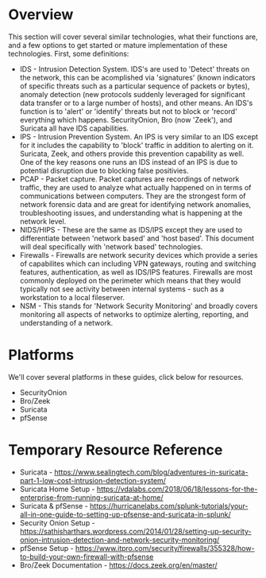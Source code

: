 # Overview

This section will cover several similar technologies, what their functions are, and a few options to get started or mature implementation of these technologies. First, some definitions:
* IDS - Intrusion Detection System. IDS's are used to 'Detect' threats on the network, this can be acomplished via 'signatures' (known indicators of specific threats such as a particular sequence of packets or bytes), anomaly detection (new protocols suddenly leveraged for significant data transfer or to a large number of hosts), and other means. An IDS's function is to 'alert' or 'identify' threats but not to block or 'record' everything which happens. SecurityOnion, Bro (now 'Zeek'), and Suricata all have IDS capabilities.
* IPS - Intrusion Prevention System. An IPS is very similar to an IDS except for it includes the capability to 'block' traffic in addition to alerting on it. Suricata, Zeek, and others provide this prevention capability as well. One of the key reasons one runs an IDS instead of an IPS is due to potential disruption due to blocking false positivies.
* PCAP - Packet capture. Packet captures are recordings of network traffic, they are used to analyze what actually happened on in terms of communications between computers. They are the strongest form of network forensic data and are great for identifying network anomalies, troubleshooting issues, and understanding what is happening at the network level.
* NIDS/HIPS - These are the same as IDS/IPS except they are used to differentiate between 'network based' and 'host based'. This document will deal specifically with 'network based' technologies.
* Firewalls - Firewalls are network security devices which provide a series of capabilites which can including VPN gateways, routing and switching features, authentication, as well as IDS/IPS features. Firewalls are most commonly deployed on the perimeter which means that they would typically not see activity between internal systems - such as a workstation to a local fileserver.
* NSM - This stands for 'Network Security Monitoring' and broadly covers monitoring all aspects of networks to optimize alerting, reporting, and understanding of a network.

# Platforms

We'll cover several platforms in these guides, click below for resources.

* SecurityOnion
* Bro/Zeek
* Suricata
* pfSense

# Temporary Resource Reference
* Suricata - https://www.sealingtech.com/blog/adventures-in-suricata-part-1-low-cost-intrusion-detection-system/
* Suricata Home Setup - https://vdalabs.com/2018/06/18/lessons-for-the-enterprise-from-running-suricata-at-home/
* Suricata & pfSense - https://hurricanelabs.com/splunk-tutorials/your-all-in-one-guide-to-setting-up-pfsense-and-suricata-in-splunk/
* Security Onion Setup - https://sathisharthars.wordpress.com/2014/01/28/setting-up-security-onion-intrusion-detection-and-network-security-monitoring/
* pfSense Setup - https://www.itpro.com/security/firewalls/355328/how-to-build-your-own-firewall-with-pfsense
* Bro/Zeek Documentation - https://docs.zeek.org/en/master/
